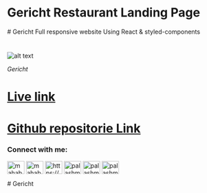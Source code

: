 ﻿# Gericht Restaurant Landing Page

﻿# Gericht Full responsive website Using React & styled-components

#

![alt text](markdown/markdown.jpg)

_Gericht_

# [Live link](https://mahabub-bd.github.io/gericht)

# [Github repositorie Link](https://github.com/mahabub-bd/gericht)

<h3 align="left">Connect with me:</h3>
<p align="left">
<a href="https://codepen.io/mahabub-hossain-bd" target="blank"><img align="center" src="https://raw.githubusercontent.com/rahuldkjain/github-profile-readme-generator/master/src/images/icons/Social/codepen.svg" alt="mahabub-hossain-bd" height="30" width="40" /></a>
<a href="https://dev.to/mahabubhossainbd" target="blank"><img align="center" src="https://cdn.jsdelivr.net/npm/simple-icons@3.0.1/icons/dev-dot-to.svg" alt="mahabubhossainbd" height="30" width="40" /></a>
<a href="https://linkedin.com/in/https://www.linkedin.com/in/mahabub-hossain-86b24558/" target="blank"><img align="center" src="https://raw.githubusercontent.com/rahuldkjain/github-profile-readme-generator/master/src/images/icons/Social/linked-in-alt.svg" alt="https://www.linkedin.com/in/mahabub-hossain-86b24558/" height="30" width="40" /></a>
<a href="https://fb.com/palashmaahbub" target="blank"><img align="center" src="https://raw.githubusercontent.com/rahuldkjain/github-profile-readme-generator/master/src/images/icons/Social/facebook.svg" alt="palashmaahbub" height="30" width="40" /></a>
<a href="https://instagram.com/palashmahabub" target="blank"><img align="center" src="https://raw.githubusercontent.com/rahuldkjain/github-profile-readme-generator/master/src/images/icons/Social/instagram.svg" alt="palashmahabub" height="30" width="40" /></a>
<a href="https://www.youtube.com/c/palashmahabub" target="blank"><img align="center" src="https://raw.githubusercontent.com/rahuldkjain/github-profile-readme-generator/master/src/images/icons/Social/youtube.svg" alt="palashmahabub" height="30" width="40" /></a>
</p>
# Gericht

